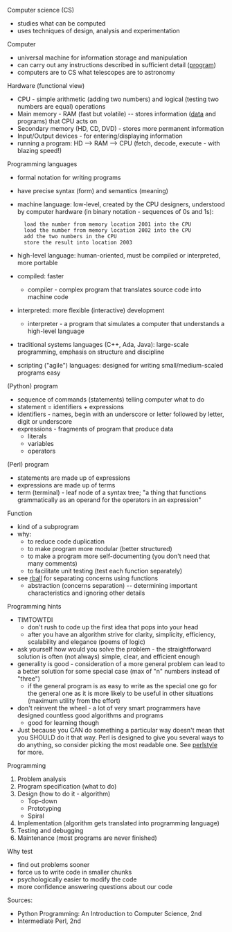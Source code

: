 Computer science (CS)

* studies what can be computed
* uses techniques of design, analysis and experimentation

Computer

* universal machine for information storage and manipulation
* can carry out any instructions described in sufficient detail ([program](../terms/program))
* computers are to CS what telescopes are to astronomy

Hardware (functional view)

* CPU - simple arithmetic (adding two numbers) and logical (testing two numbers
    are equal) operations
* Main memory - RAM (fast but volatile) -- stores information ([data](../terms/data) and programs) that CPU acts on
* Secondary memory (HD, CD, DVD) - stores more permanent information
* Input/Output devices - for entering/displaying information
* running a program: HD --> RAM --> CPU (fetch, decode, execute - with blazing
    speed!)

Programming languages

* formal notation for writing programs
* have precise syntax (form) and semantics (meaning)
* machine language: low-level, created by the CPU designers, understood by computer hardware (in binary notation - sequences of 0s and 1s):

        load the number from memory location 2001 into the CPU
        load the number from memory location 2002 into the CPU
        add the two numbers in the CPU
        store the result into location 2003
* high-level language: human-oriented, must be compiled or interpreted, more portable
* compiled: faster
    * compiler - complex program that translates source code into machine code
* interpreted: more flexible (interactive) development
    * interpreter - a program that simulates a computer that understands a high-level language
* traditional systems languages (C++, Ada, Java): large-scale programming, emphasis on structure and discipline
* scripting ("agile") languages: designed for writing small/medium-scaled programs easy

(Python) program

* sequence of commands (statements) telling computer what to do
* statement = identifiers + expressions
* identifiers - names, begin with an underscore or letter followed by letter,
    digit or underscore
* expressions - fragments of program that produce data
    * literals
    * variables
    * operators

(Perl) program

* statements are made up of expressions
* expressions are made up of terms
* term (terminal) - leaf node of a syntax tree; "a thing that functions grammatically as an operand for the operators in an expression"

Function

* kind of a subprogram
* why:
    * to reduce code duplication
    * to make program more modular (better structured)
    * to make a program more self-documenting (you don't need that many comments)
    * to facilitate unit testing (test each function separately)
* see [rball](../code/cs_intro/rball) for separating concerns using functions
    * abstraction (concerns separation) -- determining important
        characteristics and ignoring other details

Programming hints

* TIMTOWTDI
    * don't rush to code up the first idea that pops into your head
    * after you have an algorithm strive for clarity, simplicity, efficiency, scalability and elegance (poems of logic)
* ask yourself how would you solve the problem - the straightforward solution is often (not always) simple, clear, and efficient enough
* generality is good - consideration of a more general problem can lead to a better solution for some special case (max of "n" numbers instead of "three")
    * if the general program is as easy to write as the special one go for the general one as it is more likely to be useful in other situations (maximum utility from the effort)
* don't reinvent the wheel - a lot of very smart programmers have designed countless good algorithms and programs
    * good for learning though
* Just because you CAN do something a particular way doesn't mean that you SHOULD do it that way. Perl is designed to give you several ways to do anything, so consider picking the most readable one. See [perlstyle](http://perldoc.perl.org/perlstyle.html) for more.


Programming

1. Problem analysis
2. Program specification (what to do)
3. Design (how to do it - algorithm)
    * Top-down
    * Prototyping
    * Spiral
4. Implementation (algorithm gets translated into programming language)
5. Testing and debugging
6. Maintenance (most programs are never finished)

Why test

* find out problems sooner
* force us to write code in smaller chunks
* psychologically easier to modify the code
* more confidence answering questions about our code

Sources:

* Python Programming: An Introduction to Computer Science, 2nd
* Intermediate Perl, 2nd
